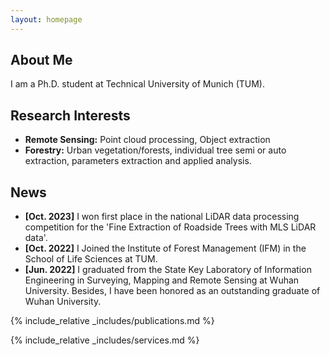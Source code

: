 ```yaml
---
layout: homepage
---
```


## About Me

I am a Ph.D. student at Technical University of Munich (TUM).

## Research Interests

- **Remote Sensing:** Point cloud processing, Object extraction
- **Forestry:** Urban vegetation/forests, individual tree semi or auto extraction, parameters extraction and applied analysis.

## News

- **[Oct. 2023]** I won first place in the national LiDAR data processing competition for the 'Fine Extraction of Roadside Trees with MLS LiDAR data'.
- **[Oct. 2022]** I Joined the Institute of Forest Management (IFM) in the School of Life Sciences at TUM.
- **[Jun. 2022]** I graduated from the State Key Laboratory of Information Engineering in Surveying, Mapping and Remote Sensing at Wuhan University. Besides, I have been honored as an outstanding graduate of Wuhan University.

{% include_relative _includes/publications.md %}

{% include_relative _includes/services.md %}
